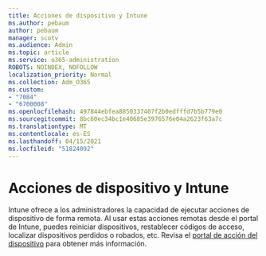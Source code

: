 ```yaml
---
title: Acciones de dispositivo y Intune
ms.author: pebaum
author: pebaum
manager: scotv
ms.audience: Admin
ms.topic: article
ms.service: o365-administration
ROBOTS: NOINDEX, NOFOLLOW
localization_priority: Normal
ms.collection: Adm_O365
ms.custom:
- "7084"
- "6700008"
ms.openlocfilehash: 497844ebfea8850337407f2b0edfffd7b5b779e0
ms.sourcegitcommit: 8bc60ec34bc1e40685e3976576e04a2623f63a7c
ms.translationtype: MT
ms.contentlocale: es-ES
ms.lasthandoff: 04/15/2021
ms.locfileid: "51824092"
---
```

# <a name="intune-and-device-actions"></a>Acciones de dispositivo y Intune

Intune ofrece a los administradores la capacidad de ejecutar acciones de dispositivo de forma remota. Al usar estas acciones remotas desde el portal de Intune, puedes reiniciar dispositivos, restablecer códigos de acceso, localizar dispositivos perdidos o robados, etc. Revisa el [portal de acción del dispositivo](https://docs.microsoft.com/mem/intune/remote-actions/) para obtener más información.
